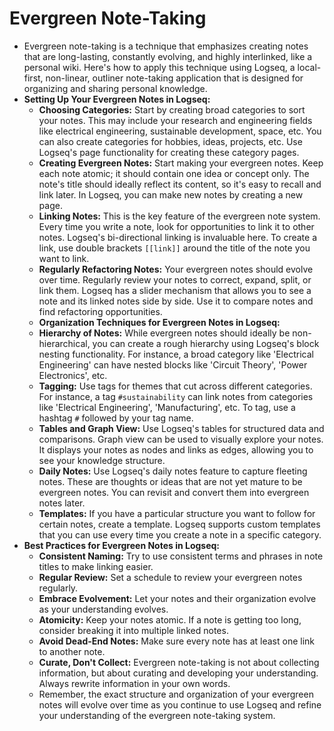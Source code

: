 # Evergreen Note-Taking

- Evergreen note-taking is a technique that emphasizes creating notes that are long-lasting, constantly evolving, and highly interlinked, like a personal wiki. Here's how to apply this technique using Logseq, a local-first, non-linear, outliner note-taking application that is designed for organizing and sharing personal knowledge.
- **Setting Up Your Evergreen Notes in Logseq:**
  - **Choosing Categories:** Start by creating broad categories to sort your notes. This may include your research and engineering fields like electrical engineering, sustainable development, space, etc. You can also create categories for hobbies, ideas, projects, etc. Use Logseq's page functionality for creating these category pages.
  - **Creating Evergreen Notes:** Start making your evergreen notes. Keep each note atomic; it should contain one idea or concept only. The note's title should ideally reflect its content, so it's easy to recall and link later. In Logseq, you can make new notes by creating a new page.
  - **Linking Notes:** This is the key feature of the evergreen note system. Every time you write a note, look for opportunities to link it to other notes. Logseq's bi-directional linking is invaluable here. To create a link, use double brackets `[[link]]` around the title of the note you want to link.
  - **Regularly Refactoring Notes:** Your evergreen notes should evolve over time. Regularly review your notes to correct, expand, split, or link them. Logseq has a slider mechanism that allows you to see a note and its linked notes side by side. Use it to compare notes and find refactoring opportunities.
  - **Organization Techniques for Evergreen Notes in Logseq:**
  - **Hierarchy of Notes:** While evergreen notes should ideally be non-hierarchical, you can create a rough hierarchy using Logseq's block nesting functionality. For instance, a broad category like 'Electrical Engineering' can have nested blocks like 'Circuit Theory', 'Power Electronics', etc.
  - **Tagging:** Use tags for themes that cut across different categories. For instance, a tag `#sustainability` can link notes from categories like 'Electrical Engineering', 'Manufacturing', etc. To tag, use a hashtag `#` followed by your tag name.
  - **Tables and Graph View:** Use Logseq's tables for structured data and comparisons. Graph view can be used to visually explore your notes. It displays your notes as nodes and links as edges, allowing you to see your knowledge structure.
  - **Daily Notes:** Use Logseq's daily notes feature to capture fleeting notes. These are thoughts or ideas that are not yet mature to be evergreen notes. You can revisit and convert them into evergreen notes later.
  - **Templates:** If you have a particular structure you want to follow for certain notes, create a template. Logseq supports custom templates that you can use every time you create a note in a specific category.
- **Best Practices for Evergreen Notes in Logseq:**
  - **Consistent Naming:** Try to use consistent terms and phrases in note titles to make linking easier.
  - **Regular Review:** Set a schedule to review your evergreen notes regularly.
  - **Embrace Evolvement:** Let your notes and their organization evolve as your understanding evolves.
  - **Atomicity:** Keep your notes atomic. If a note is getting too long, consider breaking it into multiple linked notes.
  - **Avoid Dead-End Notes:** Make sure every note has at least one link to another note.
  - **Curate, Don't Collect:** Evergreen note-taking is not about collecting information, but about curating and developing your understanding. Always rewrite information in your own words.
  - Remember, the exact structure and organization of your evergreen notes will evolve over time as you continue to use Logseq and refine your understanding of the evergreen note-taking system.
